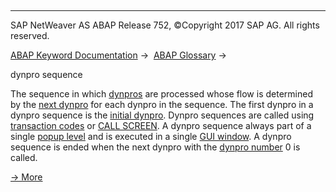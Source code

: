   

* * *

SAP NetWeaver AS ABAP Release 752, ©Copyright 2017 SAP AG. All rights reserved.

[ABAP Keyword Documentation](javascript:call_link\('abenabap.htm'\)) →  [ABAP Glossary](javascript:call_link\('abenabap_glossary.htm'\)) → 

dynpro sequence

The sequence in which [dynpros](javascript:call_link\('abendynpro_glosry.htm'\) "Glossary Entry") are processed whose flow is determined by the [next dynpro](javascript:call_link\('abennext_dynpro_glosry.htm'\) "Glossary Entry") for each dynpro in the sequence. The first dynpro in a dynpro sequence is the [initial dynpro](javascript:call_link\('abeninitial_dynpro_glosry.htm'\) "Glossary Entry"). Dynpro sequences are called using [transaction codes](javascript:call_link\('abentransaction_code_glosry.htm'\) "Glossary Entry") or [CALL SCREEN](javascript:call_link\('abapcall_screen.htm'\)). A dynpro sequence always part of a single [popup level](javascript:call_link\('abenpop-up_level_glosry.htm'\) "Glossary Entry") and is executed in a single [GUI window](javascript:call_link\('abengui_window_glosry.htm'\) "Glossary Entry"). A dynpro sequence is ended when the next dynpro with the [dynpro number](javascript:call_link\('abendynpro_number_glosry.htm'\) "Glossary Entry") 0 is called.

[→ More](javascript:call_link\('abenabap_dynpros_processing.htm'\))
